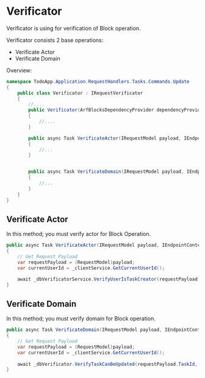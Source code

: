 # Verificator
Verificator is using for verification of Block operation.

Verificator consists 2 base operations:
- Verificate Actor
- Verificate Domain

Overview:
```c#
namespace TodoApp.Application.RequestHandlers.Tasks.Commands.Update
{
	public class Verificator : IRequestVerificator
	{
		//....
		public Verificator(ArfBlocksDependencyProvider dependencyProvider)
		{
			//....
		}

		public async Task VerificateActor(IRequestModel payload, IEndpointContext context, CancellationToken cancellationToken)
		{
			//...
		}


		public async Task VerificateDomain(IRequestModel payload, IEndpointContext context, CancellationToken cancellationToken)
		{
			//...
		}
	}
}
```

## Verificate Actor

In this method; you must verify actor for Block Operation.

```c#
public async Task VerificateActor(IRequestModel payload, IEndpointContext context, CancellationToken cancellationToken)
{
	// Get Request Payload
	var requestPayload = (RequestModel)payload;
	var currentUserId = _clientService.GetCurrentUserId();

	await _dbVerificatorService.VerifyUserIsTaskCreator(requestPayload.TaskId, currentUserId);
}
```

## Verificate Domain

In this method; you must verify domain for Block operation.

```c#
public async Task VerificateDomain(IRequestModel payload, IEndpointContext context, CancellationToken cancellationToken)
{
	// Get Request Payload
	var requestPayload = (RequestModel)payload;
	var currentUserId = _clientService.GetCurrentUserId();
	
	await _dbVerificator.VerifyTaskCanBeUpdated(requestPayload.TaskId, currentUserId);
}
```